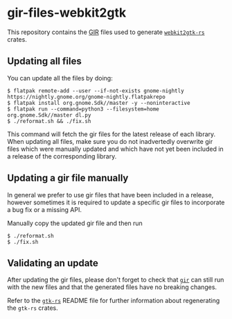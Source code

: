 # gir-files-webkit2gtk

This repository contains the [GIR](https://developer.gnome.org/programming-guidelines/stable/introspection.html.en)
files used to generate [`webkit2gtk-rs`](https://gitlab.gnome.org/World/Rust/webkit2gtk5-rs) crates.

## Updating all files

You can update all the files by doing:

```console
$ flatpak remote-add --user --if-not-exists gnome-nightly https://nightly.gnome.org/gnome-nightly.flatpakrepo
$ flatpak install org.gnome.Sdk//master -y --noninteractive
$ flatpak run --command=python3 --filesystem=home org.gnome.Sdk//master dl.py
$ ./reformat.sh && ./fix.sh
```

This command will fetch the gir files for the latest release of each library.
When updating all files, make sure you do not inadvertedly overwrite gir files
which were manually updated and which have not yet been included in a release
of the corresponding library.

## Updating a gir file manually

In general we prefer to use gir files that have been included in a release,
however sometimes it is required to update a specific gir files to incorporate
a bug fix or a missing API.

Manually copy the updated gir file and then run

```console
$ ./reformat.sh
$ ./fix.sh
```

## Validating an update

After updating the gir files, please don't forget to check that [`gir`](https://github.com/gtk-rs/gir)
can still run with the new files and that the generated files have no breaking changes.

Refer to the [`gtk-rs`](https://github.com/gtk-rs/gtk-rs) README file for further information about
regenerating the `gtk-rs` crates.
